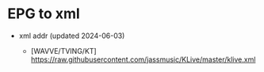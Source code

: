 # EPG to xml

* xml addr (updated 2024-06-03)

  - [WAVVE/TVING/KT]
    https://raw.githubusercontent.com/jassmusic/KLive/master/klive.xml

